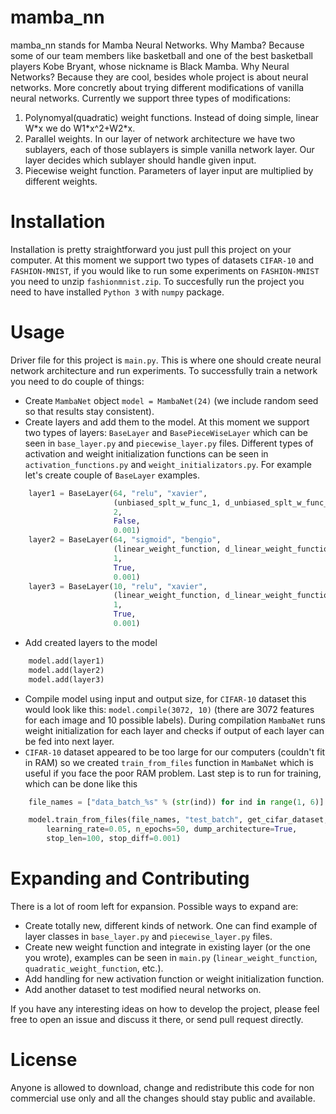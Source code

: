 # mamba_nn
mamba_nn stands for Mamba Neural Networks. Why Mamba? Because some of our team members like basketball and one of the best basketball players Kobe Bryant, whose nickname is Black Mamba. Why Neural Networks? Because they are cool, besides whole project is about neural networks. More concretly about trying different modifications of vanilla neural networks. Currently we support three types of modifications: 
1. Polynomyal(quadratic) weight functions. Instead of doing simple, linear W\*x we do W1\*x^2+W2\*x.
1. Parallel weights. In our layer of network architecture we have two sublayers, each of those sublayers is simple vanilla network layer. Our layer decides which sublayer should handle given input.
1. Piecewise weight function. Parameters of layer input are multiplied by different weights.

# Installation
Installation is pretty straightforward you just pull this project on your computer. At this moment we support two types of datasets `CIFAR-10` and `FASHION-MNIST`, if you would like to run some experiments on `FASHION-MNIST` you need to unzip `fashionmnist.zip`. To succesfully run the project you need to have installed `Python 3` with `numpy` package.

# Usage
Driver file for this project is `main.py`. This is where one should create neural network architecture and run experiments.
To successfully train a network you need to do couple of things:
* Create `MambaNet` object `model = MambaNet(24)` (we include random seed so that results stay consistent).
* Create layers and add them to the model. At this moment we support two types of layers: `BaseLayer` and `BasePieceWiseLayer` which can be seen in `base_layer.py` and `piecewise_layer.py` files. Different types of activation and weight initialization functions can be seen in `activation_functions.py` and `weight_initializators.py`. For example let's create couple of `BaseLayer` examples.
```python
    layer1 = BaseLayer(64, "relu", "xavier",
                       (unbiased_splt_w_func_1, d_unbiased_splt_w_func_1),
                       2,
                       False,
                       0.001)
    layer2 = BaseLayer(64, "sigmoid", "bengio",
                       (linear_weight_function, d_linear_weight_function),
                       1,
                       True,
                       0.001)
    layer3 = BaseLayer(10, "relu", "xavier",
                       (linear_weight_function, d_linear_weight_function),
                       1,
                       True,
                       0.001)
```
* Add created layers to the model
```python
    model.add(layer1)
    model.add(layer2)
    model.add(layer3)
```
* Compile model using input and output size, for `CIFAR-10` dataset this would look like this: `model.compile(3072, 10)` (there are 3072 features for each image and 10 possible labels). During compilation `MambaNet` runs weight initialization for each layer and checks if output of each layer can be fed into next layer.
* `CIFAR-10` dataset appeared to be too large for our computers (couldn't fit in RAM) so we created `train_from_files` function in `MambaNet` which is useful if you face the poor RAM problem. Last step is to run for training, which can be done like this
```python
    file_names = ["data_batch_%s" % (str(ind)) for ind in range(1, 6)]

    model.train_from_files(file_names, "test_batch", get_cifar_dataset, 
        learning_rate=0.05, n_epochs=50, dump_architecture=True,
        stop_len=100, stop_diff=0.001)
```
# Expanding and Contributing
There is a lot of room left for expansion. Possible ways to expand are:
* Create totally new, different kinds of network. One can find example of layer classes in `base_layer.py` and `piecewise_layer.py` files.
* Create new weight function and integrate in existing layer (or the one you wrote), examples can be seen in `main.py` (`linear_weight_function`, `quadratic_weight_function`, etc.).
* Add handling for new activation function or weight initialization function.
* Add another dataset to test modified neural networks on.

If you have any interesting ideas on how to develop the project, please feel free to open an issue and discuss it there, or send pull request directly.

# License
Anyone is allowed to download, change and redistribute this code for non commercial use only and all the changes should stay public and available.
